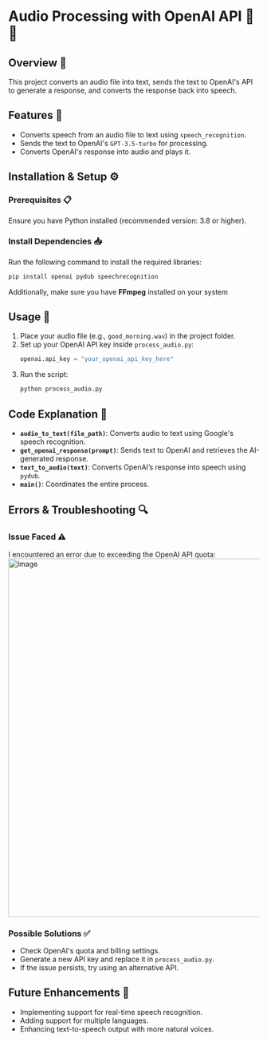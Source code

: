 # Audio Processing with OpenAI API 🎤🤖

## Overview 📌
This project converts an audio file into text, sends the text to OpenAI's API to generate a response, and converts the response back into speech.

## Features 🌟
- Converts speech from an audio file to text using `speech_recognition`.
- Sends the text to OpenAI's `GPT-3.5-turbo` for processing.
- Converts OpenAI's response into audio and plays it.

## Installation & Setup ⚙️
### Prerequisites 📋
Ensure you have Python installed (recommended version: 3.8 or higher).

### Install Dependencies 📥
Run the following command to install the required libraries:
```bash
pip install openai pydub speechrecognition
```
Additionally, make sure you have **FFmpeg** installed on your system

## Usage 🚀
1. Place your audio file (e.g., `good_morning.wav`) in the project folder.
2. Set up your OpenAI API key inside `process_audio.py`:
   ```python
   openai.api_key = "your_openai_api_key_here"
   ```
3. Run the script:
   ```bash
   python process_audio.py
   ```

## Code Explanation 📝
- **`audio_to_text(file_path)`**: Converts audio to text using Google's speech recognition.
- **`get_openai_response(prompt)`**: Sends text to OpenAI and retrieves the AI-generated response.
- **`text_to_audio(text)`**: Converts OpenAI’s response into speech using `pydub`.
- **`main()`**: Coordinates the entire process.

## Errors & Troubleshooting 🔍
### Issue Faced ⚠️
I encountered an error due to exceeding the OpenAI API quota:
<img width="718" alt="Image" src="https://github.com/user-attachments/assets/3029c91e-f696-4c0e-9efa-66d32eb3d1b5" />

### Possible Solutions ✅
- Check OpenAI's quota and billing settings.
- Generate a new API key and replace it in `process_audio.py`.
- If the issue persists, try using an alternative API.

## Future Enhancements 🔮
- Implementing support for real-time speech recognition.
- Adding support for multiple languages.
- Enhancing text-to-speech output with more natural voices.
